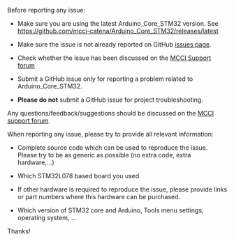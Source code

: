 Before reporting any issue:

- Make sure you are using the latest Arduino_Core_STM32 version. See
  https://github.com/mcci-catena/Arduino_Core_STM32/releases/latest

- Make sure the issue is not already reported on GitHub [issues page](https://github.com/mcci-catena/Arduino_Core_STM32/issues).

- Check whether the issue has been discussed on the [MCCI Support forum](https://portal.mcci.com)

- Submit a GitHub issue only for reporting a problem related to Arduino_Core_STM32.

- **Please do not** submit a GitHub issue for project troubleshooting.

Any questions/feedback/suggestions should be discussed on the [MCCI support forum](https://portal.mcci.com).

When reporting any issue, please try to provide all relevant information:

- Complete source code which can be used to reproduce the issue. Please try to be as generic as possible (no extra code, extra hardware,...)

- Which STM32L078 based board you used

- If other hardware is required to reproduce the issue, please provide links or part numbers where this hardware can be purchased.

- Which version of STM32 core and Arduino, Tools menu settings, operating system, ...

Thanks!
